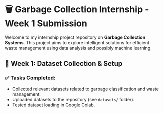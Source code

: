 # 🗑️ Garbage Collection Internship - Week 1 Submission

Welcome to my internship project repository on **Garbage Collection Systems**. This project aims to explore intelligent solutions for efficient waste management using data analysis and possibly machine learning.

## 📅 Week 1: Dataset Collection & Setup

### ✅ Tasks Completed:
- Collected relevant datasets related to garbage classification and waste management.
- Uploaded datasets to the repository (see `datasets/` folder).
- Tested dataset loading in Google Colab.
